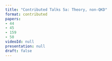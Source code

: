 ```yaml
---
title: "Contributed Talks 5a: Theory, non-QKD"
format: contributed
papers:
- 44
- 45
- 159
- 50
videoId: null
presentation: null
draft: false
---
```

